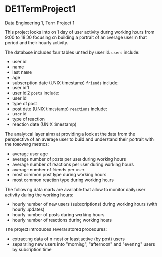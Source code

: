 # DE1TermProject1
Data Engineering 1, Term Project 1

This project looks into on 1 day of user activity during working hours from 9:00 to 18:00 focusing on building a portrait of an average user in that period and their hourly activity.

The database includes four tables united by user id.
`users` include:
- user id
- name
- last name
- age
- subscription date (UNIX timestamp)
`friends` include:
- user id 1
- user id 2
`posts` include:
- user id
- type of post
- post date (UNIX timestamp)
`reactions` include:
- user id
- type of reaction
- reaction date (UNIX timestamp)

The analytical layer aims at providing a look at the data from the perspective of an average user to build and understand their portrait with the following metrics:
- average user age
- average number of posts per user during working hours
- average number of reactions per user during working hours
- average number of friends per user
- most common post type during working hours
- most common reaction type during working hours

The following data marts are available that allow to monitor daily user activity during the working hours:
- hourly number of new users (subscriptions) during working hours (with hourly updates)
- hourly number of posts during working hours
- hourly number of reactions during working hours

The project introduces several stored procedures:
- extracting data of n most or least active (by post) users
- separating new users into "morning", "afternoon" and "evening" users by subcription time
